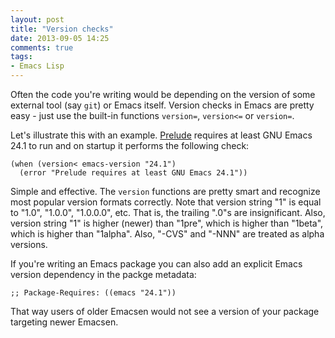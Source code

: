 ```yaml
---
layout: post
title: "Version checks"
date: 2013-09-05 14:25
comments: true
tags:
- Emacs Lisp
---
```


Often the code you're writing would be depending on the version of
some external tool (say `git`) or Emacs itself. Version checks in Emacs are pretty
easy - just use the built-in functions `version=`, `version<=` or `version=`.

Let's illustrate this with an
example. [Prelude](https://github.com/bbatsov/prelude) requires at
least GNU Emacs 24.1 to run and on startup it performs the following
check:

``` elisp
(when (version< emacs-version "24.1")
  (error "Prelude requires at least GNU Emacs 24.1"))
```

Simple and effective. The `version` functions are pretty smart and recognize most popular version formats correctly.
Note that version string "1" is equal to "1.0", "1.0.0", "1.0.0.0",
etc.  That is, the trailing ".0"s are insignificant.  Also, version
string "1" is higher (newer) than "1pre", which is higher than "1beta",
which is higher than "1alpha".  Also, "-CVS" and "-NNN" are treated
as alpha versions.

If you're writing an Emacs package you can also add an explicit Emacs version dependency in the packge metadata:

``` elisp
;; Package-Requires: ((emacs "24.1"))
```

That way users of older Emacsen would not see a version of your package targeting newer Emacsen.
